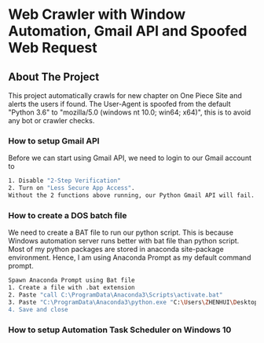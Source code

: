 # Web Crawler with Window Automation, Gmail API and Spoofed Web Request


<!-- ABOUT THE PROJECT -->
## About The Project
This project automatically crawls for new chapter on One Piece Site and alerts the users if found. 
The User-Agent is spoofed from the default "Python 3.6" to "mozilla/5.0 (windows nt 10.0; win64; x64)", this is to avoid any bot or crawler checks.


### How to setup Gmail API
Before we can start using Gmail API, we need to login to our Gmail account to 
```sh
1. Disable "2-Step Verification"
2. Turn on "Less Secure App Access". 
Without the 2 functions above running, our Python Gmail API will fail. Both functions can be managed at "Manage your Google Account" -> "Security", after which enter the sender credentials and recipients' email addresses in the python code.
```

### How to create a DOS batch file
We need to create a BAT file to run our python script. This is because Windows automation server runs better with bat file than python script.
Most of my python packages are stored in anaconda site-package environment. Hence, I am using Anaconda Prompt as my default command prompt.
```sh
Spawn Anaconda Prompt using Bat file
1. Create a file with .bat extension
2. Paste "call C:\ProgramData\Anaconda3\Scripts\activate.bat"
3. Paste "C:\ProgramData\Anaconda3\python.exe "C:\Users\ZHENHUI\Desktop\onepiece_crawler\manga_crawler.py"
4. Save and close
```

### How to setup Automation Task Scheduler on Windows 10
